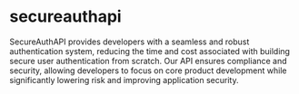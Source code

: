# secureauthapi
SecureAuthAPI provides developers with a seamless and robust authentication system, reducing the time and cost associated with building secure user authentication from scratch. Our API ensures compliance and security, allowing developers to focus on core product development while significantly lowering risk and improving application security.
